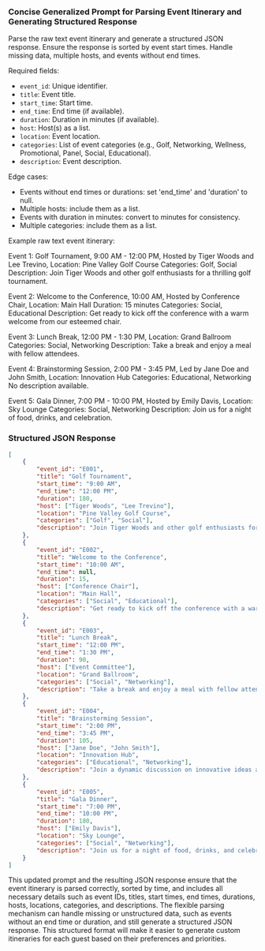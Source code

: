 ### Concise Generalized Prompt for Parsing Event Itinerary and Generating Structured Response

Parse the raw text event itinerary and generate a structured JSON response. Ensure the response is sorted by event start times. Handle missing data, multiple hosts, and events without end times.

Required fields:

- `event_id`: Unique identifier.
- `title`: Event title.
- `start_time`: Start time.
- `end_time`: End time (if available).
- `duration`: Duration in minutes (if available).
- `host`: Host(s) as a list.
- `location`: Event location.
- `categories`: List of event categories (e.g., Golf, Networking, Wellness, Promotional, Panel, Social, Educational).
- `description`: Event description.

Edge cases:

- Events without end times or durations: set 'end_time' and 'duration' to null.
- Multiple hosts: include them as a list.
- Events with duration in minutes: convert to minutes for consistency.
- Multiple categories: include them as a list.

Example raw text event itinerary:

Event 1: Golf Tournament, 9:00 AM - 12:00 PM, Hosted by Tiger Woods and Lee Trevino, Location: Pine Valley Golf Course
Categories: Golf, Social
Description: Join Tiger Woods and other golf enthusiasts for a thrilling golf tournament.

Event 2: Welcome to the Conference, 10:00 AM, Hosted by Conference Chair, Location: Main Hall
Duration: 15 minutes
Categories: Social, Educational
Description: Get ready to kick off the conference with a warm welcome from our esteemed chair.

Event 3: Lunch Break, 12:00 PM - 1:30 PM, Location: Grand Ballroom
Categories: Social, Networking
Description: Take a break and enjoy a meal with fellow attendees.

Event 4: Brainstorming Session, 2:00 PM - 3:45 PM, Led by Jane Doe and John Smith, Location: Innovation Hub
Categories: Educational, Networking
No description available.

Event 5: Gala Dinner, 7:00 PM - 10:00 PM, Hosted by Emily Davis, Location: Sky Lounge
Categories: Social, Networking
Description: Join us for a night of food, drinks, and celebration.

### Structured JSON Response

```json
[
    {
        "event_id": "E001",
        "title": "Golf Tournament",
        "start_time": "9:00 AM",
        "end_time": "12:00 PM",
        "duration": 180,
        "host": ["Tiger Woods", "Lee Trevino"],
        "location": "Pine Valley Golf Course",
        "categories": ["Golf", "Social"],
        "description": "Join Tiger Woods and other golf enthusiasts for a thrilling golf tournament."
    },
    {
        "event_id": "E002",
        "title": "Welcome to the Conference",
        "start_time": "10:00 AM",
        "end_time": null,
        "duration": 15,
        "host": ["Conference Chair"],
        "location": "Main Hall",
        "categories": ["Social", "Educational"],
        "description": "Get ready to kick off the conference with a warm welcome from our esteemed chair."
    },
    {
        "event_id": "E003",
        "title": "Lunch Break",
        "start_time": "12:00 PM",
        "end_time": "1:30 PM",
        "duration": 90,
        "host": ["Event Committee"],
        "location": "Grand Ballroom",
        "categories": ["Social", "Networking"],
        "description": "Take a break and enjoy a meal with fellow attendees."
    },
    {
        "event_id": "E004",
        "title": "Brainstorming Session",
        "start_time": "2:00 PM",
        "end_time": "3:45 PM",
        "duration": 105,
        "host": ["Jane Doe", "John Smith"],
        "location": "Innovation Hub",
        "categories": ["Educational", "Networking"],
        "description": "Join a dynamic discussion on innovative ideas and solutions."
    },
    {
        "event_id": "E005",
        "title": "Gala Dinner",
        "start_time": "7:00 PM",
        "end_time": "10:00 PM",
        "duration": 180,
        "host": ["Emily Davis"],
        "location": "Sky Lounge",
        "categories": ["Social", "Networking"],
        "description": "Join us for a night of food, drinks, and celebration."
    }
]
```

This updated prompt and the resulting JSON response ensure that the event itinerary is parsed correctly, sorted by time, and includes all necessary details such as event IDs, titles, start times, end times, durations, hosts, locations, categories, and descriptions. The flexible parsing mechanism can handle missing or unstructured data, such as events without an end time or duration, and still generate a structured JSON response. This structured format will make it easier to generate custom itineraries for each guest based on their preferences and priorities.